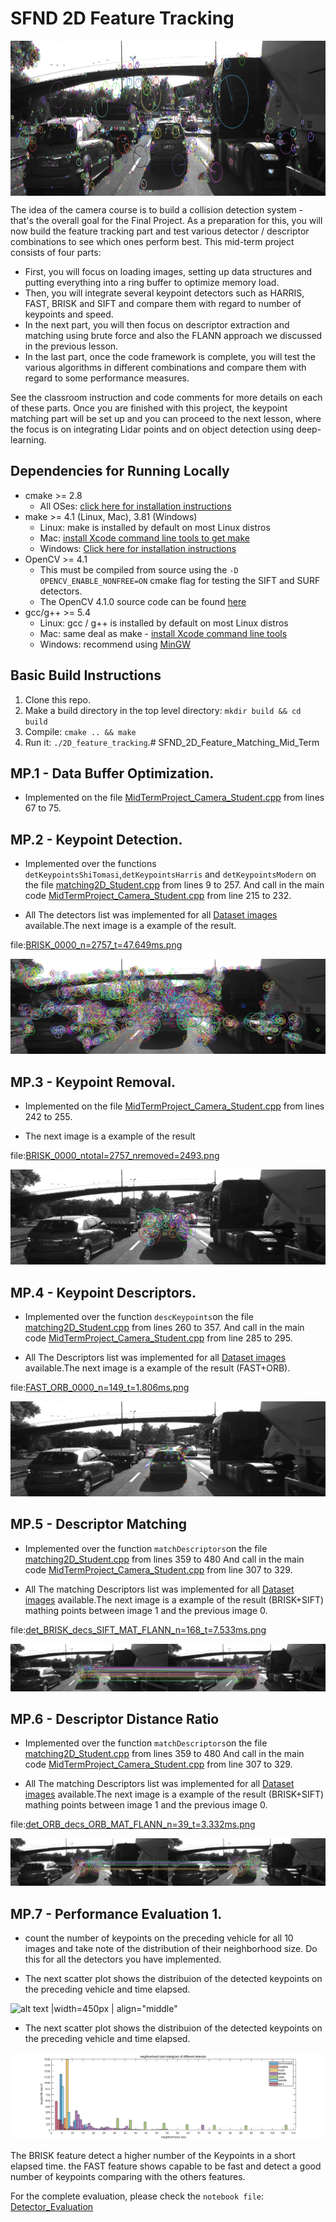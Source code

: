 [//]: # (Image References)
 
[image1]: ./MP2_KeypointDetection_images/BRISK/BRISK_0000_n=2757_t=47.649ms.png
[image2]: ./MP3_KeypointRemoval_images/BRISK/BRISK_0000_ntotal=2757_nremoved=2493.png
[image3]: ./MP4_KeypointDescriptors_images/det_FAST/det_FAST_decs_ORB/FAST_ORB_0000_n=149_t=1.806ms.png
[image4]: ./MP5_DescriptorMatching_images/det_BRISK/det_BRISK_decs_SIFT/det_BRISK_decs_SIFT_MAT_FLANN/det_BRISK_decs_SIFT_MAT_FLANN_n=168_t=7.533ms.png
[image5]: ./MP5_DescriptorMatching_images/det_ORB/det_ORB_decs_ORB/det_ORB_decs_ORB_MAT_FLANN/det_ORB_decs_ORB_MAT_FLANN_n=39_t=3.332ms.png
[image6]: ./MP7_PerformanceEvaluation1/mp7_1.png
[image7]: ./MP7_PerformanceEvaluation1/mp7_2.bmp
[image8]: ./images/Det_FAST_Descriptors_evaluation.png
[image9]: ./images/Descriptor_BRIEF_Detectors_evaluation.png

[image10]: ./images/Detector_FAST.gif
[image11]: ./images/Detector_FAST_Descriptor_BRIEF.gif
[image12]: ./images/Mathing_Detector_FAST_Descriptor_BRIEF.gif
[image13]: ./images/Detector_SIFT.gif

# SFND 2D Feature Tracking

<img src="images/keypoints.png" width="820" height="248" align="middle"/>

The idea of the camera course is to build a collision detection system - that's the overall goal for the Final Project. As a preparation for this, you will now build the feature tracking part and test various detector / descriptor combinations to see which ones perform best. This mid-term project consists of four parts:

* First, you will focus on loading images, setting up data structures and putting everything into a ring buffer to optimize memory load. 
* Then, you will integrate several keypoint detectors such as HARRIS, FAST, BRISK and SIFT and compare them with regard to number of keypoints and speed. 
* In the next part, you will then focus on descriptor extraction and matching using brute force and also the FLANN approach we discussed in the previous lesson. 
* In the last part, once the code framework is complete, you will test the various algorithms in different combinations and compare them with regard to some performance measures. 

See the classroom instruction and code comments for more details on each of these parts. Once you are finished with this project, the keypoint matching part will be set up and you can proceed to the next lesson, where the focus is on integrating Lidar points and on object detection using deep-learning. 

## Dependencies for Running Locally
* cmake >= 2.8
  * All OSes: [click here for installation instructions](https://cmake.org/install/)
* make >= 4.1 (Linux, Mac), 3.81 (Windows)
  * Linux: make is installed by default on most Linux distros
  * Mac: [install Xcode command line tools to get make](https://developer.apple.com/xcode/features/)
  * Windows: [Click here for installation instructions](http://gnuwin32.sourceforge.net/packages/make.htm)
* OpenCV >= 4.1
  * This must be compiled from source using the `-D OPENCV_ENABLE_NONFREE=ON` cmake flag for testing the SIFT and SURF detectors.
  * The OpenCV 4.1.0 source code can be found [here](https://github.com/opencv/opencv/tree/4.1.0)
* gcc/g++ >= 5.4
  * Linux: gcc / g++ is installed by default on most Linux distros
  * Mac: same deal as make - [install Xcode command line tools](https://developer.apple.com/xcode/features/)
  * Windows: recommend using [MinGW](http://www.mingw.org/)

## Basic Build Instructions

1. Clone this repo.
2. Make a build directory in the top level directory: `mkdir build && cd build`
3. Compile: `cmake .. && make`
4. Run it: `./2D_feature_tracking`.# SFND_2D_Feature_Matching_Mid_Term

## MP.1 - Data Buffer Optimization.

* Implemented on the file [MidTermProject_Camera_Student.cpp](src/MidTermProject_Camera_Student.cpp) from lines 67 to 75.

## MP.2 - Keypoint Detection.

* Implemented over the functions `detKeypointsShiTomasi`,`detKeypointsHarris` and `detKeypointsModern` on the file [matching2D_Student.cpp](src/matching2D_Student.cpp) from lines 9 to 257. And call in the main code [MidTermProject_Camera_Student.cpp](src/MidTermProject_Camera_Student.cpp) from line 215 to 232.

* All The detectors list was implemented for all [Dataset images](images/KITTI/2011_09_26/image_00/data/) available.The next image is a example of the result.

file:[BRISK_0000_n=2757_t=47.649ms.png](MP2_KeypointDetection_images/BRISK/BRISK_0000_n=2757_t=47.649ms.png)

![alt text |width=450px | align="middle"][image1]

## MP.3 - Keypoint Removal.

* Implemented on the file [MidTermProject_Camera_Student.cpp](src/MidTermProject_Camera_Student.cpp) from lines 242 to 255.

* The next image is a example of the result

file:[BRISK_0000_ntotal=2757_nremoved=2493.png](MP3_KeypointRemoval_images/BRISK/BRISK_0000_ntotal=2757_nremoved=2493.png)

![alt text |width=450px | align="middle"][image2]

## MP.4 - Keypoint Descriptors.

* Implemented over the function `descKeypoints`on the file [matching2D_Student.cpp](src/matching2D_Student.cpp) from lines 260 to 357. And call in the main code [MidTermProject_Camera_Student.cpp](src/MidTermProject_Camera_Student.cpp) from line 285 to 295.

* All The Descriptors list was implemented for all [Dataset images](images/KITTI/2011_09_26/image_00/data/) available.The next image is a example of the result (FAST+ORB).

file:[FAST_ORB_0000_n=149_t=1.806ms.png](MP4_KeypointDescriptors_images/det_FAST/det_FAST_decs_ORB/FAST_ORB_0000_n=149_t=1.806ms.png)

![alt text |width=450px | align="middle"][image3]

## MP.5 - Descriptor Matching

* Implemented over the function `matchDescriptors`on the file [matching2D_Student.cpp](src/matching2D_Student.cpp) from lines 359 to 480 And call in the main code [MidTermProject_Camera_Student.cpp](src/MidTermProject_Camera_Student.cpp) from line 307 to 329.

* All The matching Descriptors list was implemented for all [Dataset images](images/KITTI/2011_09_26/image_00/data/) available.The next image is a example of the result (BRISK+SIFT) mathing points between image 1 and the previous image 0.

file:[det_BRISK_decs_SIFT_MAT_FLANN_n=168_t=7.533ms.png](MP5_DescriptorMatching_images/det_BRISK/det_BRISK_decs_SIFT/det_BRISK_decs_SIFT_MAT_FLANN/det_BRISK_decs_SIFT_MAT_FLANN_n=168_t=7.533ms.png)

![alt text |width=450px | align="middle"][image4]

## MP.6 - Descriptor  Distance Ratio

* Implemented over the function `matchDescriptors`on the file [matching2D_Student.cpp](src/matching2D_Student.cpp) from lines 359 to 480 And call in the main code [MidTermProject_Camera_Student.cpp](src/MidTermProject_Camera_Student.cpp) from line 307 to 329.

* All The matching Descriptors list was implemented for all [Dataset images](images/KITTI/2011_09_26/image_00/data/) available.The next image is a example of the result (BRISK+SIFT) mathing points between image 1 and the previous image 0.

file:[det_ORB_decs_ORB_MAT_FLANN_n=39_t=3.332ms.png](MP5_DescriptorMatching_images/det_ORB/det_ORB_decs_ORB/det_ORB_decs_ORB_MAT_FLANN/det_ORB_decs_ORB_MAT_FLANN_n=39_t=3.332ms.png)

![alt text |width=450px | align="middle"][image5]

## MP.7 - Performance Evaluation 1.
    
* count the number of keypoints on the preceding vehicle for all 10 images and take note of the distribution of their neighborhood size. Do this for all the detectors you have implemented.

* The next scatter plot shows the distribuion of the detected keypoints on the preceding vehicle and time elapsed.

![alt text |width=450px | align="middle"][image6]    

* The next scatter plot shows the distribuion of the detected keypoints on the preceding vehicle and time elapsed.

![alt text |width=450px | align="middle"][image7]   
    
The BRISK feature detect a higher number of the Keypoints in a short elapsed time. the FAST feature shows capable to be fast and detect a good number of keypoints comparing with the others features.
    
For the complete evaluation, please check the `notebook file`: [Detector_Evaluation](Detector_Evaluation.ipynb)
